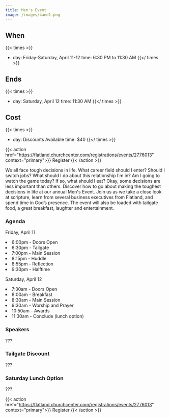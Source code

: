 ```yaml
---
title: Men's Event
image: /images/4and1.png
---
```


## When

{{< times >}}
- day: Friday-Saturday, April 11-12
  time: 6:30 PM to 11:30 AM
{{</ times >}}
  
## Ends

{{< times >}}
- day: Saturday, April 12
  time: 11:30 AM
{{</ times >}}
  
## Cost

{{< times >}}
- day: Discounts Available
  time: $40
{{</ times >}}
  
{{< action href="https://flatland.churchcenter.com/registrations/events/2776013" context="primary">}}
Register
{{< /action >}}

We all face tough decisions in life. What career field should I enter? Should I switch jobs? What should I do about this relationship I'm in? Am I going to watch the game today? If so, what should I eat? Okay, some decisions are less important than others. Discover how to go about making the toughest decisions in life at our annual Men's Event. Join us as we take a close look at scripture, learn from several business executives from Flatland, and spend time in God’s presence. The event will also be loaded with tailgate food, a great breakfast, laughter and entertainment.

### Agenda

Friday, April 11
<li>6:00pm - Doors Open
<li>6:30pm - Tailgate
<li>7:00pm - Main Session
<li>8:15pm - Huddle
<li>8:55pm - Reflection
<li>9:30pm - Halftime</li></li>

Saturday, April 12
<li>7:30am - Doors Open
<li>8:00am - Breakfast
<li>8:30am - Main Session
<li>9:30am - Worship and Prayer
<li>10:50am - Awards
<li>11:30am - Conclude (lunch option)</li>

### Speakers

???

### Tailgate Discount

???

### Saturday Lunch Option

???

{{< action href="https://flatland.churchcenter.com/registrations/events/2776013" context="primary">}}
Register
{{< /action >}}
